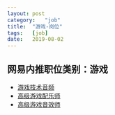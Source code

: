 ```yaml
---
layout:	post
category:	"job"
title:	"游戏-岗位"
tags:	[job]
date:	2019-08-02
---
```

## 网易内推职位类别：游戏
- [游戏技术音频](http://mobile.bole.netease.com/bole/boleDetail?id=13419&employeeId=346f03c3cda5f04c&key=all)
- [高级游戏配乐师](http://mobile.bole.netease.com/bole/boleDetail?id=15507&employeeId=346f03c3cda5f04c&key=all)
- [高级游戏音效师](http://mobile.bole.netease.com/bole/boleDetail?id=15508&employeeId=346f03c3cda5f04c&key=all)
